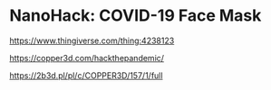 # NanoHack: COVID-19 Face Mask

https://www.thingiverse.com/thing:4238123

https://copper3d.com/hackthepandemic/

https://2b3d.pl/pl/c/COPPER3D/157/1/full
